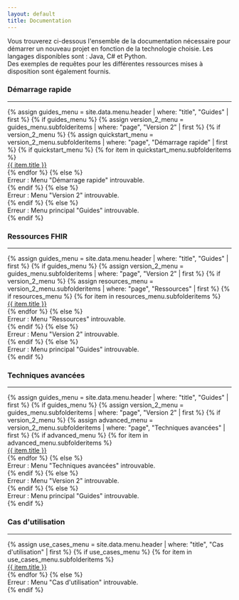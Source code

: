 ```yaml
---
layout: default
title: Documentation
---
```


<div>
    Vous trouverez ci-dessous l'ensemble de la documentation nécessaire pour démarrer un nouveau projet en fonction de la technologie choisie. Les langages disponibles sont : Java, C# et Python.
</div>
<div class="mb-2">
    Des exemples de requêtes pour les différentes ressources mises à disposition sont également fournis.
</div>

<div class="row">
    <div class="border rounded col p-2 m-1">
        <h3>Démarrage rapide</h3>
        <hr aria-hidden="true">
        <div>
            {% assign guides_menu = site.data.menu.header | where: "title", "Guides" | first %}
            {% if guides_menu %}
                {% assign version_2_menu = guides_menu.subfolderitems | where: "page", "Version 2" | first %}
                {% if version_2_menu %}
                    {% assign quickstart_menu = version_2_menu.subfolderitems | where: "page", "Démarrage rapide" | first %}
                    {% if quickstart_menu %}
                        {% for item in quickstart_menu.subfolderitems %}
                            <div><a href="{{ item.url | relative_url }}">{{ item.title }}</a></div>
                        {% endfor %}
                    {% else %}
                        <div>Erreur : Menu "Démarrage rapide" introuvable.</div>
                    {% endif %}
                {% else %}
                    <div>Erreur : Menu "Version 2" introuvable.</div>
                {% endif %}
            {% else %}
                <div>Erreur : Menu principal "Guides" introuvable.</div>
            {% endif %}
        </div>
    </div>
    <div class="border rounded col p-2 m-1">
        <h3>Ressources FHIR</h3>
        <hr aria-hidden="true">
        <div>
            {% assign guides_menu = site.data.menu.header | where: "title", "Guides" | first %}
            {% if guides_menu %}
                {% assign version_2_menu = guides_menu.subfolderitems | where: "page", "Version 2" | first %}
                {% if version_2_menu %}
                    {% assign resources_menu = version_2_menu.subfolderitems | where: "page", "Ressources" | first %}
                    {% if resources_menu %}
                        {% for item in resources_menu.subfolderitems %}
                            <div><a href="{{ item.url | relative_url }}">{{ item.title }}</a></div>
                        {% endfor %}
                    {% else %}
                        <div>Erreur : Menu "Ressources" introuvable.</div>
                    {% endif %}
                {% else %}
                    <div>Erreur : Menu "Version 2" introuvable.</div>
                {% endif %}
            {% else %}
                <div>Erreur : Menu principal "Guides" introuvable.</div>
            {% endif %}
        </div>
    </div>
    <div class="border rounded col p-2 m-1">
        <h3>Techniques avancées</h3>
        <hr aria-hidden="true">
        <div>
            {% assign guides_menu = site.data.menu.header | where: "title", "Guides" | first %}
            {% if guides_menu %}
                {% assign version_2_menu = guides_menu.subfolderitems | where: "page", "Version 2" | first %}
                {% if version_2_menu %}
                    {% assign advanced_menu = version_2_menu.subfolderitems | where: "page", "Techniques avancées" | first %}
                    {% if advanced_menu %}
                        {% for item in advanced_menu.subfolderitems %}
                            <div><a href="{{ item.url | relative_url }}">{{ item.title }}</a></div>
                        {% endfor %}
                    {% else %}
                        <div>Erreur : Menu "Techniques avancées" introuvable.</div>
                    {% endif %}
                {% else %}
                    <div>Erreur : Menu "Version 2" introuvable.</div>
                {% endif %}
            {% else %}
                <div>Erreur : Menu principal "Guides" introuvable.</div>
            {% endif %}
        </div>
    </div>
</div>

<div class="row">
    <div class="border rounded col p-2 m-1">
        <h3>Cas d'utilisation</h3>
        <hr aria-hidden="true">
        <div>
            {% assign use_cases_menu = site.data.menu.header | where: "title", "Cas d'utilisation" | first %}
            {% if use_cases_menu %}
                {% for item in use_cases_menu.subfolderitems %}
                    <div><a href="{{ item.url | relative_url }}">{{ item.title }}</a></div>
                {% endfor %}
            {% else %}
                <div>Erreur : Menu "Cas d'utilisation" introuvable.</div>
            {% endif %}
        </div>
    </div>
</div>
